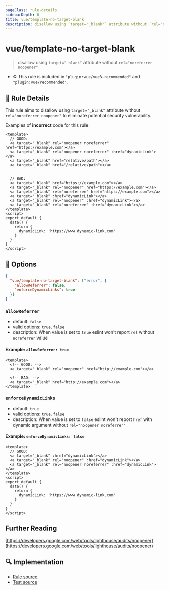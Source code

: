 ```yaml
---
pageClass: rule-details
sidebarDepth: 0
title: vue/template-no-target-blank
description: disallow using `target="_blank"` attribute without `rel="noreferrer noopener"`
---
```

# vue/template-no-target-blank
> disallow using `target="_blank"` attribute without `rel="noreferrer noopener"`

- :gear: This rule is included in `"plugin:vue/vue3-recommended"` and `"plugin:vue/recommended"`.

## :book: Rule Details

This rule aims to disallow using `target="_blank"` attribute without `rel="noreferrer noopener"` to eliminate potential security vulnerability. 

Examples of **incorrect** code for this rule:

<eslint-code-block :rules="{'vue/template-no-target-blank': ['error']}">

```vue
<template>
  // GOOD:
  <a target="_blank" rel="noopener noreferrer" href="https://example.com"></a>
  <a target="_blank" rel="noopener noreferrer" :href="dynamicLink"></a>
  <a target="_blank" href="relative/path"></a>
  <a target="_blank" href="/relative/path"></a>


  // BAD:
  <a target="_blank" href="https://example.com"></a>
  <a target="_blank" rel="noopener" href="https://example.com"></a>
  <a target="_blank" rel="noreferrer" href="https://example.com"></a>
  <a target="_blank" :href="dynamicLink"></a>
  <a target="_blank" rel="noopener" :href="dynamicLink"></a>
  <a target="_blank" rel="noreferrer" :href="dynamicLink"></a>
</template>
<script>
export default {
  data() {
    return {
      dynamicLink: 'https://www.dynamic-link.com'
    }
  }
}
</script>
```

</eslint-code-block>

## :wrench: Options

```json
{
  "vue/template-no-target-blank": ["error", {
    "allowReferrer": false,
    "enforceDynamicLinks": true
  }]
}
```

### `allowReferrer`
* default: `false`
* valid options: `true`, `false`
* description:  When value is set to `true` eslint won't report `rel` without `noreferrer` value

  
#### Example: `allowReferrer: true`

<eslint-code-block :rules="{'vue/template-no-target-blank': ['error', { allowReferrer: true }]}">

```vue
<template>
  <!-- GOOD: -->
  <a target="_blank" rel="noopener" href="http://example.com"></a>
 
  <!-- BAD: -->
  <a target="_blank" href="http://example.com"></a>
</template>
```

</eslint-code-block>

### `enforceDynamicLinks`
* default: `true`
* valid options: `true`, `false`
* description:  When value is set to `false` eslint won't report `href` with dynamic argument without `rel="noopener noreferrer"`

#### Example: `enforceDynamicLinks: false`

<eslint-code-block :rules="{'vue/template-no-target-blank': ['error', { enforceDynamicLinks: false }]}">

```vue
<template>
  // GOOD:
  <a target="_blank" :href="dynamicLink"></a>
  <a target="_blank" rel="noopener" :href="dynamicLink"></a>
  <a target="_blank" rel="noopener noreferrer" :href="dynamicLink"></a>
</template>
<script>
export default {
  data() {
    return {
      dynamicLink: 'https://www.dynamic-link.com'
    }
  }
}
</script>
```

</eslint-code-block>

## Further Reading

[https://developers.google.com/web/tools/lighthouse/audits/noopener](https://developers.google.com/web/tools/lighthouse/audits/noopener) 

## :mag: Implementation

- [Rule source](https://github.com/vuejs/eslint-plugin-vue/blob/master/lib/rules/template-no-target-blank.js)
- [Test source](https://github.com/vuejs/eslint-plugin-vue/blob/master/tests/lib/rules/template-no-target-blank.js)
